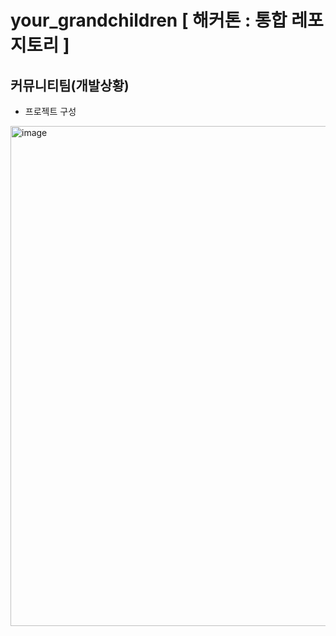 # your_grandchildren [ 해커톤 : 통합 레포지토리 ]

## 커뮤니티팀(개발상황)

- 프로젝트 구성
  
<img width="800" alt="image" src="https://github.com/user-attachments/assets/a39a4ca8-e423-4f9d-8624-8ab65107d21e">
